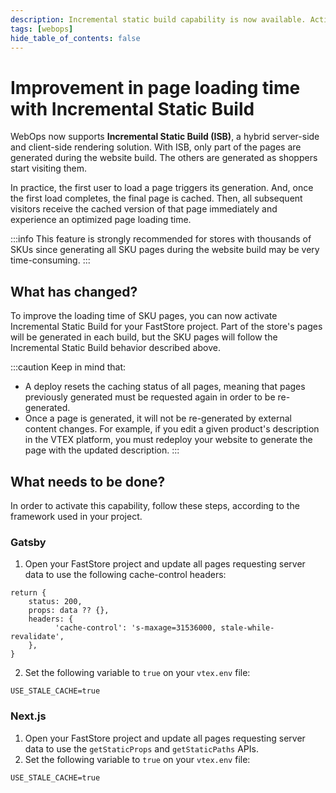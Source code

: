 ```yaml
---
description: Incremental static build capability is now available. Activate it to improve page loading time.
tags: [webops]
hide_table_of_contents: false
---
```


# Improvement in page loading time with Incremental Static Build

WebOps now supports **Incremental Static Build (ISB)**, a hybrid server-side and client-side rendering solution. With ISB, only part of the pages are generated during the website build. The others are generated as shoppers start visiting them. 

In practice, the first user to load a page triggers its generation. And, once the first load completes, the final page is cached. Then, all subsequent visitors receive the cached version of that page immediately and experience an optimized page loading time.

:::info
This feature is strongly recommended for stores with thousands of SKUs since generating all SKU pages during the website build may be very time-consuming.
:::

## What has changed?

To improve the loading time of SKU pages, you can now activate Incremental Static Build for your FastStore project. Part of the store's pages will be generated in each build, but the SKU pages will follow the Incremental Static Build behavior described above. 

:::caution
Keep in mind that:
- A deploy resets the caching status of all pages, meaning that pages previously generated must be requested again in order to be re-generated.
- Once a page is generated, it will not be re-generated by external content changes. For example, if you edit a given product's description in the VTEX platform, you must redeploy your website to generate the page with the updated description.
:::

## What needs to be done?

In order to activate this capability, follow these steps, according to the framework used in your project.

### Gatsby

1. Open your FastStore project and update all pages requesting server data to use the following cache-control headers:
```tsx
return {
    status: 200,
    props: data ?? {},
    headers: {
          'cache-control': 's-maxage=31536000, stale-while-revalidate',
    },
}     
```
2. Set the following variable to `true` on your `vtex.env` file:
```env title="vtex.env"
USE_STALE_CACHE=true
```

### Next.js

1. Open your FastStore project and update all pages requesting server data to use the `getStaticProps` and `getStaticPaths` APIs.
2. Set the following variable to `true` on your `vtex.env` file:
```env title="vtex.env"
USE_STALE_CACHE=true
```
